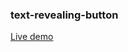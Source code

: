 ### text-revealing-button
[Live demo](https://github.com/evilejuod/text-revealing-button/blob/main/index.html)
